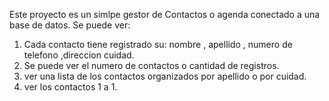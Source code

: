 Este proyecto es un simlpe gestor de Contactos o agenda conectado a una base de datos.
Se puede ver:
1) Cada contacto tiene registrado su: nombre , apellido , numero de telefono ,direccion cuidad.
2) Se puede ver el numero de contactos o cantidad de registros.
3) ver una lista de los contactos organizados por apellido o por cuidad.
4) ver los contactos 1 a 1.
